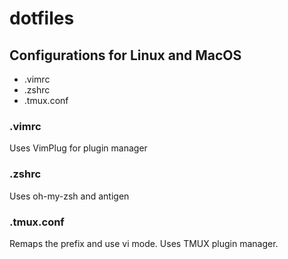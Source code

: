 # dotfiles

## Configurations for Linux and MacOS

* .vimrc
* .zshrc
* .tmux.conf

### .vimrc

Uses VimPlug for plugin manager

### .zshrc

Uses oh-my-zsh and antigen 

### .tmux.conf

Remaps the prefix and use vi mode. Uses TMUX plugin manager. 
